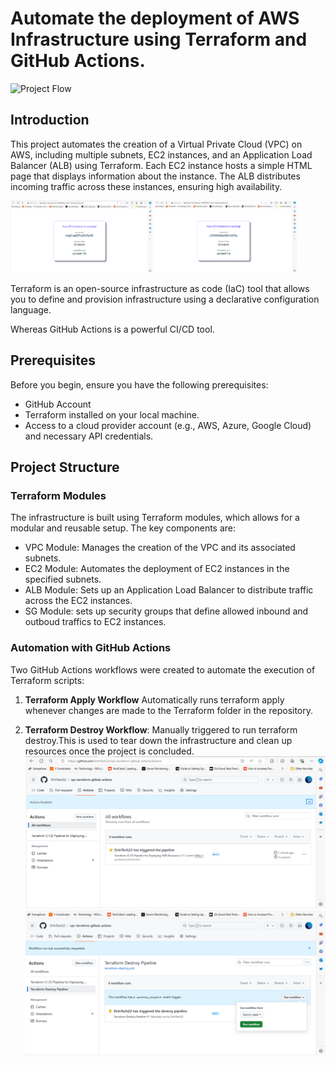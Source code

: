 # Automate the deployment of AWS Infrastructure using Terraform and GitHub Actions.

![Project Flow](https://github.com/gauri17-pro/vpc-terraform-github-actions/assets/60473255/0e09102c-2949-4576-be43-39900a2c1a95)
 
 ## Introduction 
This project automates the creation of a Virtual Private Cloud (VPC) on AWS, including multiple subnets, EC2 instances, and an Application Load Balancer (ALB) using Terraform. Each EC2 instance hosts a simple HTML page that displays information about the instance. The ALB distributes incoming traffic across these instances, ensuring high availability.

<img src="assets/Screenshot (398).png" width="45%"></img> <img src="assets/Screenshot (397).png" width="45%"></img> 

Terraform is an open-source infrastructure as code (IaC) tool that allows you to define and provision infrastructure using a declarative configuration language. 
 
Whereas GitHub Actions is a powerful CI/CD tool.

## Prerequisites
Before you begin, ensure you have the following prerequisites:

* GitHub Account
* Terraform installed on your local machine.
* Access to a cloud provider account (e.g., AWS, Azure, Google Cloud) and necessary API credentials.

## Project Structure
### Terraform Modules
The infrastructure is built using Terraform modules, which allows for a modular and reusable setup. The key components are:

- VPC Module: Manages the creation of the VPC and its associated subnets.
- EC2 Module: Automates the deployment of EC2 instances in the specified subnets.
- ALB Module: Sets up an Application Load Balancer to distribute traffic across the EC2 instances.
- SG Module: sets up security groups that define allowed inbound and outboud traffics to EC2 instances.
###  Automation with GitHub Actions
Two GitHub Actions workflows were created to automate the execution of Terraform scripts:

1. **Terraform Apply Workflow**
Automatically runs terraform apply whenever changes are made to the Terraform folder in the repository.

2. **Terraform Destroy Workflow**:
Manually triggered to run terraform destroy.This is used to tear down the infrastructure and clean up resources once the project is concluded.
![alt text](<assets/Screenshot (395).png>)
![alt text](<assets/Screenshot (401).png>)
